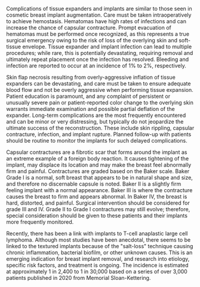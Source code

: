 Complications of tissue expanders and implants are similar to those seen in cosmetic breast implant augmentation. Care must be taken intraoperatively to achieve hemostasis. Hematomas have high rates of infections and can increase the chance of capsular contracture. Prompt evacuation of hematomas must be performed once recognized, as this represents a true surgical emergency owing to the risk of loss of the overlying skin and soft-tissue envelope. Tissue expander and implant infection can lead to multiple procedures; while rare, this is potentially devastating, requiring removal and ultimately repeat placement once the infection has resolved. Bleeding and infection are reported to occur at an incidence of 1% to 2%, respectively.

Skin flap necrosis resulting from overly-aggressive inflation of tissue expanders can be devastating, and care must be taken to ensure adequate blood flow and not be overly aggressive when performing tissue expansion. Patient education is paramount, and any complaint of persistent or unusually severe pain or patient-reported color change to the overlying skin warrants immediate examination and possible partial deflation of the expander. Long-term complications are the most frequently encountered and can be minor or very distressing, but typically do not jeopardize the ultimate success of the reconstruction. These include skin rippling, capsular contracture, infection, and implant rupture. Planned follow-up with patients should be routine to monitor the implants for such delayed complications.

Capsular contractures are a fibrotic scar that forms around the implant as an extreme example of a foreign body reaction. It causes tightening of the implant, may displace its location and may make the breast feel abnormally firm and painful. Contractures are graded based on the Baker scale. Baker Grade I is a normal, soft breast that appears to be in natural shape and size, and therefore no discernable capsule is noted. Baker II is a slightly firm feeling implant with a normal appearance. Baker III is where the contracture causes the breast to firm and appears abnormal. In Baker IV, the breast is hard, distorted, and painful. Surgical intervention should be considered for grade III and IV. Grade II to Grade I contractures may still evolve; therefore, special consideration should be given to these patients and their implants more frequently monitored.

Recently, there has been a link with implants to T-cell anaplastic large cell lymphoma. Although most studies have been anecdotal, there seems to be linked to the textured implants because of the "salt-loss" technique causing chronic inflammation, bacterial biofilm, or other unknown causes. This is an emerging indication for breast implant removal, and research into etiology, specific risk factors, and treatment is ongoing. The incidence is estimated at approximately 1 in 2,400 to 1 in 30,000 based on a series of over 3,000 patients published in 2020 from Memorial Sloan-Kettering.